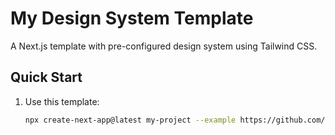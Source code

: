 # My Design System Template

A Next.js template with pre-configured design system using Tailwind CSS.

## Quick Start

1. Use this template:
   ```bash
   npx create-next-app@latest my-project --example https://github.com/yourusername/nextjs-design-system-template
